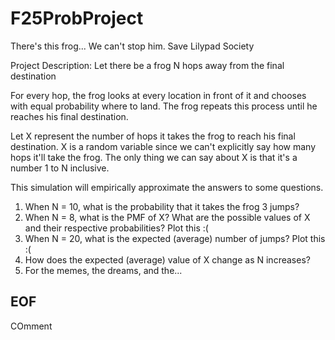 # F25ProbProject
There's this frog... We can't stop him. Save Lilypad Society 

Project Description: 
Let there be a frog N hops away from the final destination 

For every hop, the frog looks at every location in front of it and chooses with equal probability 
where to land. The frog repeats this process until he reaches his final destination. 

Let X represent the number of hops it takes the frog to reach his final destination. 
X is a random variable since we can't explicitly say how many hops it'll take the frog. 
The only thing we can say about X is that it's a number 1 to N inclusive. 

This simulation will empirically approximate the answers to some questions. 
1. When N = 10, what is the probability that it takes the frog 3 jumps?
2. When N = 8, what is the PMF of X? What are the possible values of X and their respective probabilities? Plot this :(
3. When N = 20, what is the expected (average) number of jumps? Plot this :(
4. How does the expected (average) value of X change as N increases?
5. For the memes, the dreams, and the... 

## EOF 

COmment